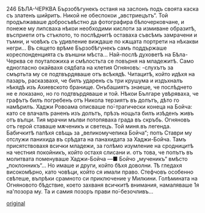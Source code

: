 ﻿246
БѢЛА-ЧЕРКВА
Бързобѣгунекъ останя на заслонъ подъ своята каска съ златенъ шийритъ. Никой не обеспокои „австриецътъ“. Той продължаваше добросъвѣстно да фотографира бѣлочерковчане, и понеже му липсваха нѣкои необходими кислоти за измиване образитѣ, въсприети отъ стъклото, то послѣднитѣ оставаха съвсѣмъ замрачени и тъмни, и човѣкъ съ удивление виждаше по кѫщата портрети на нѣкакви негри... Въ сящето врѣме Бързобѣгунекъ самъ поддържаше кореспонденцията съ външни мѣста...
Най-послѣ духоветѣ на Бѣла-Черква се поуталожиха и смѣлостьта се повърня на младежитѣ. Само едногласно окайвахя сядбата на клетия Огняновъ: -слухътъ за смъртьта му се подтвърдяваше отъ всѣкядѣ. Читацитѣ, който идѣхя на пазаръ, расказвахя, че билъ ударенъ съ три крушума и издъхналъ нѣкядѣ изъ Ахиевското бранище. Онъбашиятъ знаеше, че послѣднето не е локазано, но го подтвърдяваше и той. Нѣкои Българе увѣряваха, че графътъ билъ погребенъ отъ Никола терзиятъ въ долътъ, дѣто го намѣрилъ. Хаджи Ровоама описваше по́-трагически конеца на Бойча: като се влачалъ раненъ изъ долътъ, прѣзъ нощьта билъ изѣденъ живъ отъ вълци. Тия мрачни мълви потопяваха града въ скръбь. Огняновъ отъ герой ставаше мѫченикъ и светецъ. Той миня.въ легенда. Бабичкитѣ палѣхя свѣщь за „великомучепика Бойча“; попъ Ставри му отслужи панихида въ срѣдата на панахидата за Хаджи-Бойча. Тамъ присятствовахя всички младежи, за голѣмо изумление на сродницитѣ на честния покойникъ, който остахя слисани и. отъ това, че попътъ въ молитвата поменуваше Хаджи-Бойча —■ Бойчо „мученикъ“ вмѣсто „поклонникъ“... Но имаше и други, който бѣхя доволни. Тѣ гледахя високомѣрно, като човѣци, който ся имали право. Стефчовъ особенно свѣтеше, въпрѣки срамното си приключение у Милкини. Голѣмината на Огняновото бѣдствие, което захваня всичкитѣ внимания, намаляваше 1я на'позора му. Та и самия позоръ прави по́-безочливъ...

[original](images/277.jpg)